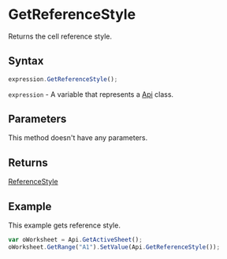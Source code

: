# GetReferenceStyle

Returns the cell reference style.

## Syntax

```javascript
expression.GetReferenceStyle();
```

`expression` - A variable that represents a [Api](../Api.md) class.

## Parameters

This method doesn't have any parameters.

## Returns

[ReferenceStyle](../../Enumeration/ReferenceStyle.md)

## Example

This example gets reference style.

```javascript editor-xlsx
var oWorksheet = Api.GetActiveSheet();
oWorksheet.GetRange("A1").SetValue(Api.GetReferenceStyle());
```
